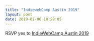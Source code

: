 ```yaml
---
title: "IndiewebCamp Austin 2019"
layout: post
date: 2019-02-06 18:28:05
---
```

<data class="p-rsvp" value="yes">RSVP yes</data> to <a href="https://2019.indieweb.org/austin" rel="in-reply-to" class="u-in-reply-to h-cite">IndieWebCamp Austin 2019</a><a class="p-author h-card author-icon" rel="author" title="Tom Brown" href="https://herestomwiththeweather.com/" style="display: none;"><img src="https://avatars2.githubusercontent.com/u/16299?v=3&s=460" alt="Tom Brown" /></a>
